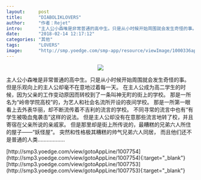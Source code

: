 ```yaml
---
layout:     post
title:      "DIABOLIKLOVERS"
author:     "作者：Rejet"
intro:      "主人公小森唯是非常普通的高中生。只是从小时候开始周围就会发生奇怪的事。 但是乐观向上的主人公却毫不在意地过着每一天。 在主人公成为高二学生的时候，因为父亲的工作变动原因而转校到了一条叫神无町的街上的学校。 那是一所名为“岭帝学院高校”的，为艺人和社会名流所开设的夜间学校。 那是一所第一眼看上去外表华丽，却不断流传着不吉利的流言的学校。 不同寻常的流言中也有“有学生被吸血鬼袭击”这样的说法。 但是主人公却没有在意那些流言地转了校，并且寄宿在父亲所说的亲戚家。 但是那里却是街上所传说的，最糟糕的兄弟六人所住的屋子——“妖怪屋”。 突然和性格极其糟糕的帅气兄弟六人同居， 而且他们还不是普通的人类………………"
date:       "2018-02-14 12:17:12"
categories: "其他"
tags:       "LOVERS"
image:      "http://smp.yoedge.com/smp-app/resource/viewImage/1000336appline.png"
---
```

<div style="text-align: center">
<p><img src="http://smp.yoedge.com/smp-app/resource/viewImage/1000336appline.png"/></p>
</div>
<p class="post-meta">
<span>主人公小森唯是非常普通的高中生。只是从小时候开始周围就会发生奇怪的事。 但是乐观向上的主人公却毫不在意地过着每一天。 在主人公成为高二学生的时候，因为父亲的工作变动原因而转校到了一条叫神无町的街上的学校。 那是一所名为“岭帝学院高校”的，为艺人和社会名流所开设的夜间学校。 那是一所第一眼看上去外表华丽，却不断流传着不吉利的流言的学校。 不同寻常的流言中也有“有学生被吸血鬼袭击”这样的说法。 但是主人公却没有在意那些流言地转了校，并且寄宿在父亲所说的亲戚家。 但是那里却是街上所传说的，最糟糕的兄弟六人所住的屋子——“妖怪屋”。 突然和性格极其糟糕的帅气兄弟六人同居， 而且他们还不是普通的人类………………</span>
</p>
[http://smp3.yoedge.com/view/gotoAppLine/1007754](http://smp3.yoedge.com/view/gotoAppLine/1007754){:target="_blank"}
[http://smp3.yoedge.com/view/gotoAppLine/1007753](http://smp3.yoedge.com/view/gotoAppLine/1007753){:target="_blank"}


